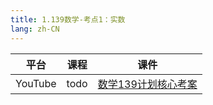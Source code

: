 ```yaml
---
title: 1.139数学-考点1：实数
lang: zh-CN
---
```


| 平台       | 课程                                                                                                                                    | 课件                                                                                                                                                                                                 |
|----------|---------------------------------------------------------------------------------------------------------------------------------------|----------------------------------------------------------------------------------------------------------------------------------------------------------------------------------------------------|
| YouTube  | todo                                                                                                                                  | [数学139计划核心考案](../../public/math/139%E5%88%86-%E6%95%B0%E5%AD%A6%E8%AF%BE/pdf/%E3%80%90139%E8%AE%A1%E5%88%92%E6%A0%B8%E5%BF%83%E8%80%83%E6%A1%88%E3%80%91%E7%AE%A1%E7%BB%BC-%E6%95%B0%E5%AD%A6.pdf) |



